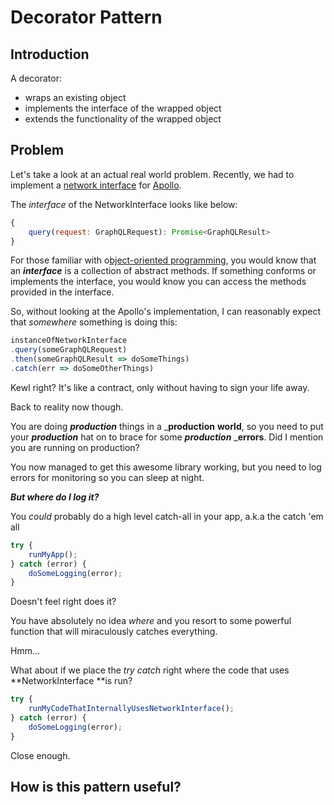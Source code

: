 # Decorator Pattern

## Introduction

A decorator:

* wraps an existing object
* implements the interface of the wrapped object
* extends the functionality of the wrapped object

## Problem

Let's take a look at an actual real world problem. Recently, we had to implement a [network interface](http://dev.apollodata.com/core/network.html#NetworkInterface) for [Apollo](http://dev.apollodata.com/).

The _interface_ of the NetworkInterface looks like below:

```js
{
    query(request: GraphQLRequest): Promise<GraphQLResult> 
}
```

For those familiar with o[bject-oriented programming](https://en.wikipedia.org/wiki/Object-oriented_programming), you would know that an _**interface**_ is a collection of abstract methods. If something conforms or implements the interface, you would know you can access the methods provided in the interface.

So, without looking at the Apollo's implementation, I can reasonably expect that _somewhere_ something is doing this:

```js
instanceOfNetworkInterface
.query(someGraphQLRequest)
.then(someGraphQLResult => doSomeThings)
.catch(err => doSomeOtherThings)                                
```

Kewl right? It's like a contract, only without having to sign your life away.

Back to reality now though.

You are doing _**production**_ things in a _**production** **world**, so you need to put your _**production**_ hat on to brace for some _**production**_ _**errors**. Did I mention you are running on production?

You now managed to get this awesome library working, but you need to log errors for monitoring so you can sleep at night.

_**But where do I log it?**_

You _could_ probably do a high level catch-all in your app, a.k.a the catch 'em all

```js
try {
    runMyApp();
} catch (error) {
    doSomeLogging(error);
}
```

Doesn't feel right does it?

You have absolutely no idea _where_ and you resort to some powerful function that will miraculously catches everything.

Hmm...

What about if we place the _try catch_ right where the code that uses **NetworkInterface **is run?

```js
try {
    runMyCodeThatInternallyUsesNetworkInterface();
} catch (error) {
    doSomeLogging(error);
}
```

Close enough.

## How is this pattern useful?



